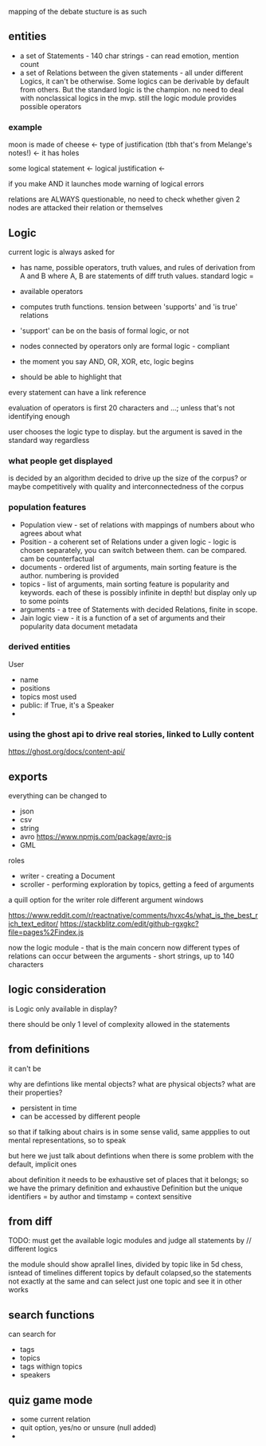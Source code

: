 
mapping of the debate stucture is as such

## entities
- a set of Statements - 140 char strings - can read emotion, mention count
- a set of Relations between the given statements - all under different Logics, it can't be otherwise. Some logics can be derivable by default from others. But the standard logic is the champion. no need to deal with nonclassical logics in the mvp. still the logic module provides possible operators

### example
moon is made of cheese <- type of justification (tbh that's from Melange's notes!) <- it has holes

some logical statement <- logical justification <-

if you make AND it launches mode warning of logical errors


relations are ALWAYS questionable, no need to check whether given 2 nodes are attacked their relation or themselves

## Logic 
current logic is always asked for
- has name, possible operators, truth values, and rules of derivation from A and B where A, B are statements of diff truth values. 
standard logic = 

- available operators
- computes truth functions. tension between 'supports' and 'is true' relations
- 'support' can be on the basis of formal logic, or not
- nodes connected by operators only are formal logic - compliant
- the moment you say AND, OR, XOR, etc, logic begins
- should be able to highlight that

every statement can have a link reference

evaluation of operators is first 20 characters and ...; unless that's not identifying enough

user chooses the logic type to display. but the argument is saved in the standard way regardless




### what people get displayed
is decided by an algorithm decided to drive up the size of the corpus?
or maybe competitively with quality and interconnectedness of the corpus

### population features
- Population view - set of relations with mappings of numbers about who agrees about what
- Position - a coherent set of Relations under a given logic - logic is chosen separately, you can switch between them. can be compared. cam be counterfactual
- documents - ordered list of arguments, main sorting feature is the author. numbering is provided
- topics - list of arguments, main sorting feature is popularity and keywords. each of these is possibly infinite in depth! but display only up to some points
- arguments - a tree of Statements with decided Relations, finite in scope. 
- Jain logic view - it is a function of a set of arguments and their popularity data
document metadata


### derived entities
User
- name
- positions
- topics most used
- public: if True, it's a Speaker
- 



### using the ghost api to drive real stories, linked to Lully content
https://ghost.org/docs/content-api/




## exports
everything can be changed to 
- json
- csv
- string
- avro https://www.npmjs.com/package/avro-js
- GML

roles
- writer - creating a Document
- scroller - performing exploration by topics, getting a feed of arguments


a quill option for the writer role
different argument windows

https://www.reddit.com/r/reactnative/comments/hvxc4s/what_is_the_best_rich_text_editor/
https://stackblitz.com/edit/github-rgxgkc?file=pages%2Findex.js

now the logic module - that is the main concern
now different types of relations can occur between the arguments - short strings, up to 140 characters

## logic consideration
is Logic only available in display?


there should be only 1 level of complexity allowed in the statements


## from definitions
it can't be

why are defintions like mental objects?
what are physical objects?
what are their properties?
- persistent in time
- can be accessed by different people

so that if talking about chairs is in some sense valid, same appplies to out mental representations, so to speak

but here we just talk about defintions when there is some problem with
the default, implicit ones

about definition
it needs to be exhaustive set of places that it belongs;
so we have the primary definition and exhaustive Definition
but the unique identifiers = by author and timstamp = context sensitive


## from diff
TODO: must get the available logic modules and judge all statements by //
different logics

the module should show aprallel lines, divided by topic
like in 5d chess, isntead of timelines different topics
by default colapsed,so the statements not exactly at the same
and can select just one topic and see it in other works

## search functions
can search for
- tags
- topics
- tags withign topics
- speakers

## quiz game mode
- some current relation
- quit option, yes/no or unsure (null added)
- 